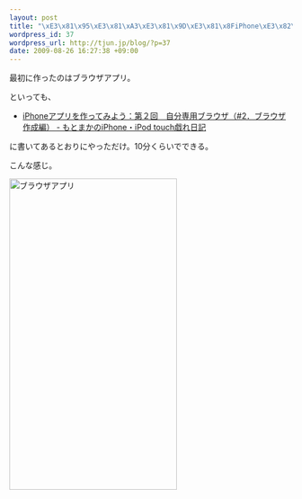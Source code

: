 ```yaml
--- 
layout: post
title: "\xE3\x81\x95\xE3\x81\xA3\xE3\x81\x9D\xE3\x81\x8FiPhone\xE3\x82\xA2\xE3\x83\x97\xE3\x83\xAA\xE3\x82\x92\xE4\xBD\x9C\xE3\x81\xA3\xE3\x81\xA6\xE3\x81\xBF\xE3\x81\x9F"
wordpress_id: 37
wordpress_url: http://tjun.jp/blog/?p=37
date: 2009-08-26 16:27:38 +09:00
---
```

最初に作ったのはブラウザアプリ。

といっても、
<ul>
	<li><a href="http://d.hatena.ne.jp/moto_maka/20081127/1227729444">iPhoneアプリを作ってみよう：第２回　自分専用ブラウザ（#2．ブラウザ作成編） - もとまかのiPhone・iPod touch戯れ日記</a></li>
</ul>
に書いてあるとおりにやっただけ。10分くらいでできる。

こんな感じ。

<img class="aligncenter size-full wp-image-38" title="ブラウザアプリ" src="http://tjun.jp/blog/wp-content/uploads/2009/08/9a9437e067f58b7d9b2f61ea3a97dc5f.jpg" alt="ブラウザアプリ" width="298" height="554" />
